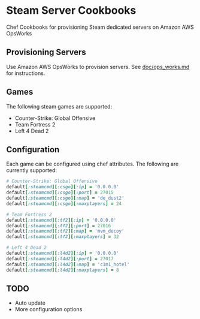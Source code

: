 # Steam Server Cookbooks

Chef Cookbooks for provisioning Steam dedicated servers on Amazon AWS OpsWorks

## Provisioning Servers

Use Amazon AWS OpsWorks to provision servers. See [doc/ops_works.md](./doc/ops_works.md) for instructions.

## Games

The following steam games are supported:

- Counter-Strike: Global Offensive
- Team Fortress 2
- Left 4 Dead 2

## Configuration

Each game can be configured using chef attributes. The following are currently supported:

```ruby
# Counter-Strike: Global Offensive
default[:steamcmd][:csgo][:ip] = '0.0.0.0'
default[:steamcmd][:csgo][:port] = 27015
default[:steamcmd][:csgo][:map] = 'de_dust2'
default[:steamcmd][:csgo][:maxplayers] = 24

# Team Fortress 2
default[:steamcmd][:tf2][:ip] = '0.0.0.0'
default[:steamcmd][:tf2][:port] = 27016
default[:steamcmd][:tf2][:map] = 'mvm_decoy'
default[:steamcmd][:tf2][:maxplayers] = 32

# Left 4 Dead 2
default[:steamcmd][:l4d2][:ip] = '0.0.0.0'
default[:steamcmd][:l4d2][:port] = 27017
default[:steamcmd][:l4d2][:map] = 'c1m1_hotel'
default[:steamcmd][:l4d2][:maxplayers] = 8
```

## TODO

- Auto update
- More configuration options
